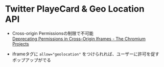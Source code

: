 # Twitter PlayeCard & Geo Location API

* Cross-origin Permissionsの制限で不可能  
[Deprecating Permissions in Cross\-Origin Iframes \- The Chromium Projects](https://sites.google.com/a/chromium.org/dev/Home/chromium-security/deprecating-permissions-in-cross-origin-iframes)

* iframeタグに `allow="geolocation"` をつけられれば、ユーザーに許可を促すポップアップがでる